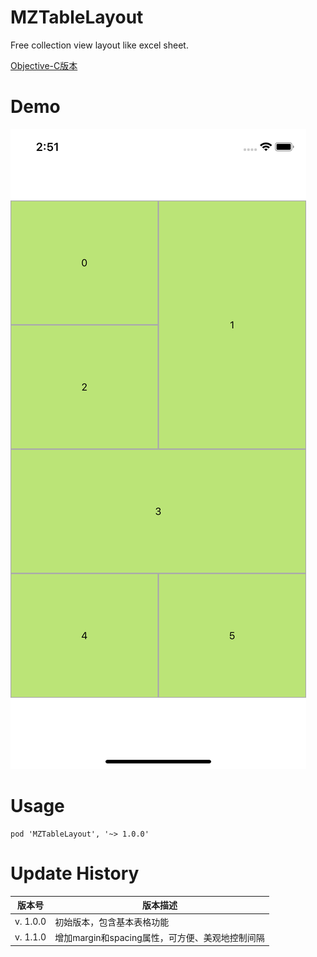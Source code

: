 # MZTableLayout
Free collection view layout like excel sheet.

[Objective-C版本](https://github.com/MachelleZhang/MZMultiHeadersSheet)

# Demo
![Demo](Images/demo.png)

# Usage

```
pod 'MZTableLayout', '~> 1.0.0'
```

# Update History
版本号|版本描述
---|---
v. 1.0.0|初始版本，包含基本表格功能
v. 1.1.0|增加margin和spacing属性，可方便、美观地控制间隔